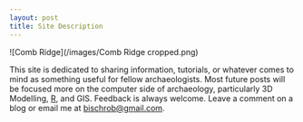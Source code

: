 ```yaml
---
layout: post
title: Site Description
---
```


![Comb Ridge](/images/Comb Ridge cropped.png)

This site is dedicated to sharing information, tutorials, or whatever comes to mind as something useful for fellow archaeologists. Most future posts will be focused more on the computer side of archaeology, particularly 3D Modelling, [R](https://www.r-project.org/), and GIS. Feedback is always welcome. Leave a comment on a blog or email me at bischrob@gmail.com.
